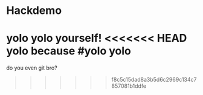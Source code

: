 Hackdemo
========

yolo
yolo yourself!
<<<<<<< HEAD
yolo because #yolo yolo
=======
do you even git bro?
>>>>>>> f8c5c15dad8a3b5d6c2969c134c7857081b1ddfe

